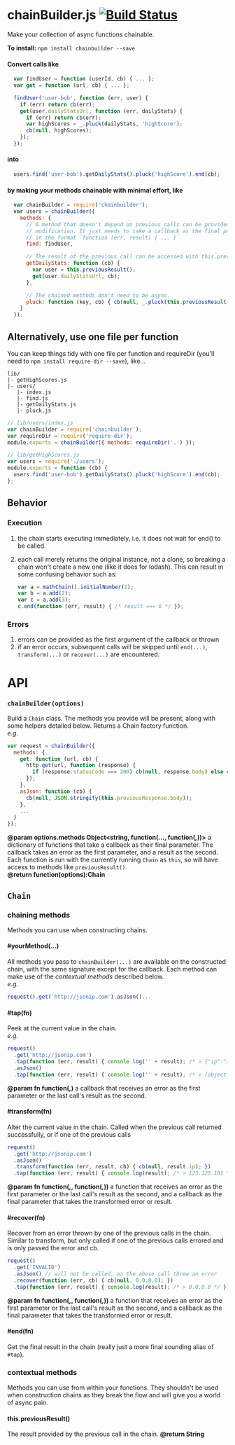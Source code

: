 # chainBuilder.js [![Build Status](https://travis-ci.org/electronifie/chain-builder.svg)](https://travis-ci.org/electronifie/chain-builder)

Make your collection of async functions chainable.

**To install:** `npm install chainbuilder --save`

#### Convert calls like
```javascript
  var findUser = function (userId, cb) { ... };
  var get = function (url, cb) { ... };

  findUser('user-bob', function (err, user) {
    if (err) return cb(err);
    get(user.dailyStatsUrl, function (err, dailyStats) {
      if (err) return cb(err);
      var highScores = _.pluck(dailyStats, 'highScore');
      cb(null, highScores);
    });
  });
```

#### into
```javascript
  users.find('user-bob').getDailyStats().pluck('highScore').end(cb);
```

#### by making your methods chainable with minimal effort, like
```javascript
  var chainBuilder = require('chainbuilder');
  var users = chainBuilder({
    methods: {
      // A method that doesn't depend on previous calls can be provided without 
      // modification. It just needs to take a callback as the final paramater
      // in the format `function (err, result) { ... }`
      find: findUser,

      // The result of the previous call can be accessed with this.previousResult();
      getDailyStats: function (cb) {
        var user = this.previousResult();
        get(user.dailyStatsUrl, cb);
      },

      // The chained methods don't need to be async.
      pluck: function (key, cb) { cb(null, _.pluck(this.previousResult(), key)); }
    }
  });
```

## Alternatively, use one file per function

You can keep things tidy with one file per function and requireDir (you'll need to `npm install require-dir --save`), like...
```
lib/
|- getHighScores.js
|- users/
   |- index.js
   |- find.js
   |- getDailyStats.js
   |- pluck.js
```
```javascript
// lib/users/index.js
var chainBuilder = require('chainbuilder');
var requireDir = require('require-dir');
module.exports = chainBuilder({ methods: requireDir('.') });

// lib/getHighScores.js
var users = require('./users');
module.exports = function (cb) {
  users.find('user-bob').getDailyStats().pluck('highScore').end(cb);
};
```

## Behavior

### Execution
 1. the chain starts executing immediately, i.e. it does not wait for end() to be called.
 2. each call merely returns the original instance, not a clone, so breaking a chain won't create a new one (like it does for lodash). This can result in some confusing behavior such as:  

     ```javascript
    var a = mathChain().initialNumber(1);
    var b = a.add(2);
    var c = a.add(3);
    c.end(function (err, result) { /* result === 6 */ });
     ```

### Errors
 1. errors can be provided as the first argument of the callback or thrown
 2. if an error occurs, subsequent calls will be skipped until `end(...)`, `transform(...)` or `recover(...)` are encountered.

# API
### `chainBuilder(options)`
Build a `Chain` class. The methods you provide will be present, along with some helpers detailed below. Returns a Chain factory function.  
_e.g._ 
```javascript
var request = chainBuilder({
  methods: {
    get: function (url, cb) { 
      http.get(url, function (response) {
        if (response.statusCode === 200) cb(null, response.body) else cb(response.statusMessage);
      }); 
    },
    asJson: function (cb) { 
      cb(null, JSON.stringify(this.previousResponse.body)); 
    },
    ...
  }
});
```
**@param options.methods Object<string, function(..., function(*,*))>** a dictionary of functions that take a callback as their final parameter. The callback takes an error as the first parameter, and a result as the second. Each function is run with the currently running `Chain` as `this`, so will have access to methods like `previousResult()`.  
**@return function(options):Chain**  

## `Chain`

### chaining methods
Methods you can use when constructing chains.

#### #yourMethod(...)
All methods you pass to `chainBuilder(...)` are available on the constructed chain, with the same signature except for the callback. Each method can make use of the _contextual methods_ described below.   
_e.g._ 
```javascript 
request().get('http://jsonip.com').asJson()...
```

#### #tap(fn)
Peek at the current value in the chain.  
_e.g._
```javascript 
request()
  .get('http://jsonip.com')
  .tap(function (err, result) { console.log('' + result); /* > {"ip":"123.123.101","about":"/about","Pro!":"http://getjsonip.com"} */ })
  .asJson()
  .tap(function (err, result) { console.log('' + result); /* > [object Object] */ })
```  
**@param fn function(*,*)** a callback that receives an error as the first parameter or the last call's result as the second.

#### #transform(fn)
Alter the current value in the chain. Called when the previous call returned successfully, or if one of the previous calls 
```javascript 
request()
  .get('http://jsonip.com')
  .asJson()
  .transform(function (err, result, cb) { cb(null, result.ip); })
  .tap(function (err, result) { console.log(result); /* > 123.123.101 */ })
``` 
**@param fn function(*,*, function(*,*))** a function that receives an error as the first parameter or the last call's result as the second, and a callback as the final parameter that takes the transformed error or result.

#### #recover(fn)
Recover from an error thrown by one of the previous calls in the chain. Similar to transform, but only called if one of the previous calls errored and is only passed the error and cb.
```javascript 
request()
  .get('INVALID')
  .asJson() // will not be called, as the above call threw an error
  .recover(function (err, cb) { cb(null, 0.0.0.0); })
  .tap(function (err, result) { console.log(result); /* > 0.0.0.0 */ })
``` 
**@param fn function(*,*, function(*,*))** a function that receives an error as the first parameter or the last call's result as the second, and a callback as the final parameter that takes the transformed error or result.

#### #end(fn)
Get the final result in the chain (really just a more final sounding alias of `#tap`).

### contextual methods
Methods you can use from within your functions. They shouldn't be used when construction chains as they break the flow and will give you a world of async pain.

#### this.previousResult()
The result provided by the previous call in the chain.
**@return String**

